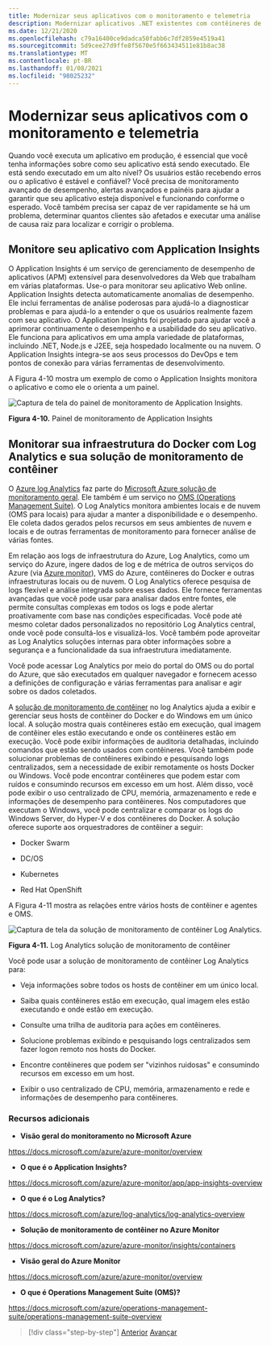 ```yaml
---
title: Modernizar seus aplicativos com o monitoramento e telemetria
description: Modernizar aplicativos .NET existentes com contêineres de nuvem e Windows do Azure | Modernizar seus aplicativos com monitoramento e telemetria
ms.date: 12/21/2020
ms.openlocfilehash: c79a16400ce9dadca50fabb6c7df2859e4519a41
ms.sourcegitcommit: 5d9cee27d9ffe8f5670e5f663434511e81b8ac38
ms.translationtype: MT
ms.contentlocale: pt-BR
ms.lasthandoff: 01/08/2021
ms.locfileid: "98025232"
---
```

# <a name="modernize-your-apps-with-monitoring-and-telemetry"></a>Modernizar seus aplicativos com o monitoramento e telemetria

Quando você executa um aplicativo em produção, é essencial que você tenha informações sobre como seu aplicativo está sendo executado. Ele está sendo executado em um alto nível? Os usuários estão recebendo erros ou o aplicativo é estável e confiável? Você precisa de monitoramento avançado de desempenho, alertas avançados e painéis para ajudar a garantir que seu aplicativo esteja disponível e funcionando conforme o esperado. Você também precisa ser capaz de ver rapidamente se há um problema, determinar quantos clientes são afetados e executar uma análise de causa raiz para localizar e corrigir o problema.

## <a name="monitor-your-application-with-application-insights"></a>Monitore seu aplicativo com Application Insights

O Application Insights é um serviço de gerenciamento de desempenho de aplicativos (APM) extensível para desenvolvedores da Web que trabalham em várias plataformas. Use-o para monitorar seu aplicativo Web online. Application Insights detecta automaticamente anomalias de desempenho. Ele inclui ferramentas de análise poderosas para ajudá-lo a diagnosticar problemas e para ajudá-lo a entender o que os usuários realmente fazem com seu aplicativo. O Application Insights foi projetado para ajudar você a aprimorar continuamente o desempenho e a usabilidade do seu aplicativo. Ele funciona para aplicativos em uma ampla variedade de plataformas, incluindo .NET, Node.js e J2EE, seja hospedado localmente ou na nuvem. O Application Insights integra-se aos seus processos do DevOps e tem pontos de conexão para várias ferramentas de desenvolvimento.

A Figura 4-10 mostra um exemplo de como o Application Insights monitora o aplicativo e como ele o orienta a um painel.

![Captura de tela do painel de monitoramento de Application Insights.](./media/modernize-your-apps-with-monitoring-and-telemetry/application-insights-monitoring-dashboard.png)

**Figura 4-10.** Painel de monitoramento de Application Insights

## <a name="monitor-your-docker-infrastructure-with-log-analytics-and-its-container-monitoring-solution"></a>Monitorar sua infraestrutura do Docker com Log Analytics e sua solução de monitoramento de contêiner

O [Azure log Analytics](/azure/log-analytics/log-analytics-overview) faz parte do [Microsoft Azure solução de monitoramento geral](/azure/monitoring-and-diagnostics/monitoring-overview). Ele também é um serviço no [OMS (Operations Management Suite)](/azure/operations-management-suite/operations-management-suite-overview). O Log Analytics monitora ambientes locais e de nuvem (OMS para locais) para ajudar a manter a disponibilidade e o desempenho. Ele coleta dados gerados pelos recursos em seus ambientes de nuvem e locais e de outras ferramentas de monitoramento para fornecer análise de várias fontes.

Em relação aos logs de infraestrutura do Azure, Log Analytics, como um serviço do Azure, ingere dados de log e de métrica de outros serviços do Azure (via [Azure monitor](/azure/monitoring-and-diagnostics/monitoring-overview-azure-monitor)), VMS do Azure, contêineres do Docker e outras infraestruturas locais ou de nuvem. O Log Analytics oferece pesquisa de logs flexível e análise integrada sobre esses dados. Ele fornece ferramentas avançadas que você pode usar para analisar dados entre fontes, ele permite consultas complexas em todos os logs e pode alertar proativamente com base nas condições especificadas. Você pode até mesmo coletar dados personalizados no repositório Log Analytics central, onde você pode consultá-los e visualizá-los. Você também pode aproveitar as Log Analytics soluções internas para obter informações sobre a segurança e a funcionalidade da sua infraestrutura imediatamente.

Você pode acessar Log Analytics por meio do portal do OMS ou do portal do Azure, que são executados em qualquer navegador e fornecem acesso a definições de configuração e várias ferramentas para analisar e agir sobre os dados coletados.

A [solução de monitoramento de contêiner](/azure/log-analytics/log-analytics-containers) no log Analytics ajuda a exibir e gerenciar seus hosts de contêiner do Docker e do Windows em um único local. A solução mostra quais contêineres estão em execução, qual imagem de contêiner eles estão executando e onde os contêineres estão em execução. Você pode exibir informações de auditoria detalhadas, incluindo comandos que estão sendo usados com contêineres. Você também pode solucionar problemas de contêineres exibindo e pesquisando logs centralizados, sem a necessidade de exibir remotamente os hosts Docker ou Windows. Você pode encontrar contêineres que podem estar com ruídos e consumindo recursos em excesso em um host. Além disso, você pode exibir o uso centralizado de CPU, memória, armazenamento e rede e informações de desempenho para contêineres. Nos computadores que executam o Windows, você pode centralizar e comparar os logs do Windows Server, do Hyper-V e dos contêineres do Docker. A solução oferece suporte aos orquestradores de contêiner a seguir:

- Docker Swarm

- DC/OS

- Kubernetes

- Red Hat OpenShift

A Figura 4-11 mostra as relações entre vários hosts de contêiner e agentes e OMS.

![Captura de tela da solução de monitoramento de contêiner Log Analytics.](./media/modernize-your-apps-with-monitoring-and-telemetry/log-analytics-container-monitoring-solution.png)

**Figura 4-11.** Log Analytics solução de monitoramento de contêiner

Você pode usar a solução de monitoramento de contêiner Log Analytics para:

- Veja informações sobre todos os hosts de contêiner em um único local.

- Saiba quais contêineres estão em execução, qual imagem eles estão executando e onde estão em execução.

- Consulte uma trilha de auditoria para ações em contêineres.

- Solucione problemas exibindo e pesquisando logs centralizados sem fazer logon remoto nos hosts do Docker.

- Encontre contêineres que podem ser "vizinhos ruidosas" e consumindo recursos em excesso em um host.

- Exibir o uso centralizado de CPU, memória, armazenamento e rede e informações de desempenho para contêineres.

### <a name="additional-resources"></a>Recursos adicionais

- **Visão geral do monitoramento no Microsoft Azure**

<https://docs.microsoft.com/azure/azure-monitor/overview>

- **O que é o Application Insights?**

<https://docs.microsoft.com/azure/azure-monitor/app/app-insights-overview>

- **O que é o Log Analytics?**

<https://docs.microsoft.com/azure/log-analytics/log-analytics-overview>

- **Solução de monitoramento de contêiner no Azure Monitor**

<https://docs.microsoft.com/azure/azure-monitor/insights/containers>

- **Visão geral do Azure Monitor**

<https://docs.microsoft.com/azure/azure-monitor/overview>

- **O que é Operations Management Suite (OMS)?**

<https://docs.microsoft.com/azure/operations-management-suite/operations-management-suite-overview>

>[!div class="step-by-step"]
>[Anterior](build-resilient-services-ready-for-the-cloud-embrace-transient-failures-in-the-cloud.md) 
> [Avançar](life-cycle-ci-cd-pipelines-devops-tools.md)
